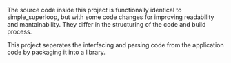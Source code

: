 The source code inside this project is functionally identical to simple_superloop, but with some code changes for improving readability and mantainability. They differ in the structuring of the code and build process. 

This project seperates the interfacing and parsing code from the application code by packaging it into a library. 
